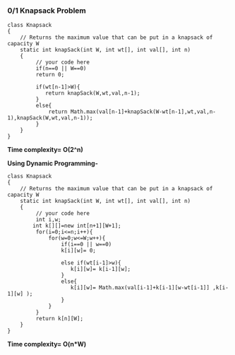 <h3>0/1 Knapsack Problem</h3>


```                                                        
class Knapsack 
{ 
    // Returns the maximum value that can be put in a knapsack of capacity W 
    static int knapSack(int W, int wt[], int val[], int n) 
    { 
         // your code here 
         if(n==0 || W==0)
         return 0;
         
         if(wt[n-1]>W){
            return knapSack(W,wt,val,n-1);
         }
         else{
             return Math.max(val[n-1]+knapSack(W-wt[n-1],wt,val,n-1),knapSack(W,wt,val,n-1));
         }
    } 
}
```

<b>Time complexity= O(2^n)</b>


<b>Using Dynamic Programming-</b>

```
class Knapsack 
{ 
    // Returns the maximum value that can be put in a knapsack of capacity W 
    static int knapSack(int W, int wt[], int val[], int n) 
    { 
         // your code here 
         int i,w;
        int k[][]=new int[n+1][W+1];
         for(i=0;i<=n;i++){
             for(w=0;w<=W;w++){
                 if(i==0 || w==0)
                 k[i][w]= 0;
         
                 else if(wt[i-1]>w){
                    k[i][w]= k[i-1][w];
                 }
                 else{
                    k[i][w]= Math.max(val[i-1]+k[i-1][w-wt[i-1]] ,k[i-1][w] );
                 }
             }
         }
         return k[n][W];
    } 
}
```
<b>Time complexity= O(n*W)</b>
